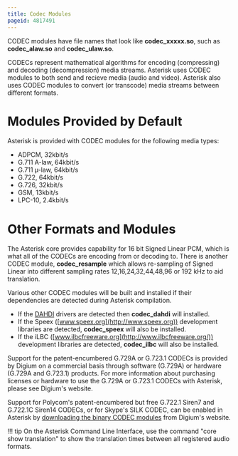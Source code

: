 ```yaml
---
title: Codec Modules
pageid: 4817491
---
```


CODEC modules have file names that look like **codec_xxxxx.so**, such as **codec_alaw.so** and **codec_ulaw.so**.

CODECs represent mathematical algorithms for encoding (compressing) and decoding (decompression) media streams. Asterisk uses CODEC modules to both send and recieve media (audio and video). Asterisk also uses CODEC modules to convert (or transcode) media streams between different formats.

Modules Provided by Default
===========================

Asterisk is provided with CODEC modules for the following media types:

* ADPCM, 32kbit/s
* G.711 A-law, 64kbit/s
* G.711 µ-law, 64kbit/s
* G.722, 64kbit/s
* G.726, 32kbit/s
* GSM, 13kbit/s
* LPC-10, 2.4kbit/s

Other Formats and Modules
=========================

The Asterisk core provides capability for 16 bit Signed Linear PCM, which is what all of the CODECs are encoding from or decoding to. There is another CODEC module, **codec_resample** which allows re-sampling of Signed Linear into different sampling rates 12,16,24,32,44,48,96 or 192 kHz to aid translation.

Various other CODEC modules will be built and installed if their dependencies are detected during Asterisk compilation.

* If the [DAHDI](/Getting-Started/Installing-Asterisk/Installing-Asterisk-From-Source/Building-and-Installing-DAHDI) drivers are detected then **codec_dahdi** will installed.
* If the Speex ([www.speex.org](http://www.speex.org)) development libraries are detected, **codec_speex** will also be installed.
* If the iLBC ([www.ilbcfreeware.org](http://www.ilbcfreeware.org/)) development libraries are detected, **codec_ilbc** will also be installed.

Support for the patent-encumbered G.729A or G.723.1 CODECs is provided by Digium on a commercial basis through software (G.729A) or hardware (G.729A and G.723.1) products. For more information about purchasing licenses or hardware to use the G.729A or G.723.1 CODECs with Asterisk, please see Digium's website.

Support for Polycom's patent-encumbered but free G.722.1 Siren7 and G.722.1C Siren14 CODECs, or for Skype's SILK CODEC, can be enabled in Asterisk by [downloading the binary CODEC modules](http://downloads.digium.com/pub/telephony/) from Digium's website.

!!! tip 
    On the Asterisk Command Line Interface, use the command "core show translation" to show the translation times between all registered audio formats.

[//]: # (end-tip)
